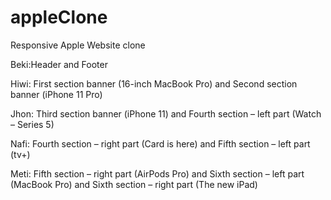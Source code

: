 # appleClone
Responsive Apple Website clone

Beki:Header and Footer

Hiwi: First section banner (16-inch MacBook Pro) and Second section banner (iPhone 11 Pro)

Jhon: Third section banner (iPhone 11) and Fourth section – left part (Watch – Series 5)

Nafi: Fourth section – right part (Card is here) and Fifth section – left part (tv+)

Meti: Fifth section – right part (AirPods Pro) and Sixth section – left part (MacBook Pro) and Sixth section – right part (The new iPad)


